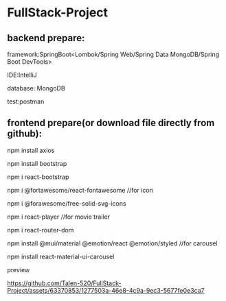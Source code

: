 # FullStack-Project
## backend prepare:
framework:SpringBoot<Lombok/Spring Web/Spring Data MongoDB/Spring Boot DevTools>

IDE:IntelliJ

database: MongoDB 

test:postman

## frontend prepare(or download file directly from github):

npm install axios

npm install bootstrap

npm i react-bootstrap

npm i @fortawesome/react-fontawesome   //for icon

npm i @forawesome/free-solid-svg-icons

npm i react-player    //for movie trailer

npm i react-router-dom

npm install @mui/material @emotion/react @emotion/styled  //for carousel

npm install react-material-ui-carousel

preview

https://github.com/Talen-520/FullStack-Project/assets/63370853/1277503a-46e8-4c9a-9ec3-5677fe0e3ca7

